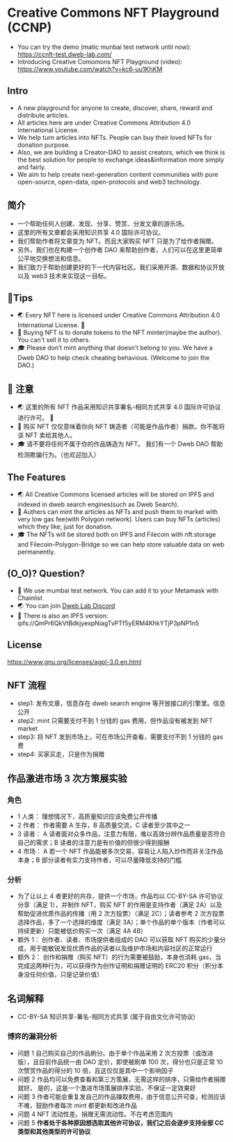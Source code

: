 # Creative Commons NFT Playground (CCNP)

- You can try the demo (matic munbai test network until now): https://ccnft-test.dweb-lab.com/
- Introducing Creative Comomons NFT Playground (video): https://www.youtube.com/watch?v=kc6-uu1KhKM

## Intro

- A new playground for anyone to create, discover, share, reward and distribute articles.
- All articles here are under Creative Commons Attribution 4.0 International License.
- We help turn articles into NFTs. People can buy their loved NFTs for donation purpose.
- Also, we are building a Creator-DAO to assist creators, which we think is the best solution for people to exchange ideas&information more simply and fairly.
- We aim to help create next-generation content communities with pure open-source, open-data, open-protocols and web3 technology.

## 简介

- 一个帮助任何人创建、发现、分享、赞赏、分发文章的游乐场。
- 这里的所有文章都会采用知识共享 4.0 国际许可协议。
- 我们帮助作者将文章变为 NFT。而且大家购买 NFT 只是为了给作者捐赠。
- 另外，我们也在构建一个创作者 DAO 来帮助创作者，人们可以在这里更简单公平地交换想法和信息。
- 我们致力于帮助创建更好的下一代内容社区。我们采用开源、数据和协议开放以及 web3 技术来实现这一目标。

## 📢Tips

- 🌏 Every NFT here is licensed under Creative Commons Attribution 4.0 International License. 🅭
- 🎁 Buying NFT is to donate tokens to the NFT minter(maybe the author). You can't sell it to others.
- 🎓 Please don’t mint anything that doesn’t belong to you. We have a Dweb DAO to help check cheating behavious. (Welcome to join the DAO.)

## 📢 注意

- 🌏 这里的所有 NFT 作品采用知识共享署名-相同方式共享 4.0 国际许可协议进行许可。 🅭
- 🎁 购买 NFT 仅仅意味着你向 NFT 铸造者（可能是作品作者）捐款。你不能将该 NFT 卖给其他人。
- 🎓 请不要将任何不属于你的作品铸造为 NFT。 我们有一个 Dweb DAO 帮助检测欺骗行为。（也欢迎加入）

## The Features

- 🌏 All Creative Commons licensed articles will be stored on IPFS and indexed in dweb search engines(such as Dweb Search).
- 🎁 Authers can mint the articles as NFTs and push them to market with very low gas fee(with Polygon network). Users can buy NFTs (articles) which they like, just for donation.
- 🎓 The NFTs will be stored both on IPFS and Filecoin with nft.storage and Filecoin-Polygon-Bridge so we can help store valuable data on web permanently.

## (O_O)? Question?

- 🔗 We use mumbai test network. You can add it to your Metamask with Chainlist
- 🌏 You can join [Dweb Lab Discord](https://discord.gg/QaEwmJMDJ2)
- 🌃 There is also an IPFS version: ipfs://QmPr6QkVtBdkjyexpNiagTvPTf5yERM4KhkYTjP3pNP1n5

## License

https://www.gnu.org/licenses/agpl-3.0.en.html

## NFT 流程

- step1: 发布文章，信息存在 dweb search engine 等开放接口的引擎里。信息公开
- step2: mint 只需要支付不到 1 分钱的 gas 费用，但作品没有被发到 NFT market
- step3: 将 NFT 发到市场上，可在市场公开查看，需要支付不到 1 分钱的 gas 费
- step4: 买家买走，只是作为捐赠

## 作品激进市场 3 次方策展实验

### 角色

- 1 人类： 理想情况下，高质量知识应该免费公开传播
- 2 作者： 作者需要 A 生存，B 高质量交流，C 读者至少其中之一
- 3 读者： A 读者面对众多作品，注意力有限，难以高效分辨作品质量是否符合自己的需求；B 读者的注意力是有价值的但很少得到报酬
- 4 市场： A 若一个 NFT 作品能被多次交易，容易让人陷入炒作而非关注作品本身；B 部分读者有实力支持作者，可以尽量降低支持的门槛

### 分析

- 为了让以上 4 者更好的共存，提供一个市场，作品均以 CC-BY-SA 许可协议分享（满足 1），并制作 NFT，购买 NFT 的作用是支持作者（满足 2A）以及帮助促进优质作品的传播（用 2 次方投票）（满足 2C）；读者参考 2 次方投票选择作品，多了一个选择的维度（满足 3A）；单个作品的单个版本（作者可以持续更新）只能被低价购买一次（满足 4A 4B）
- 额外 1： 创作者、读者、市场提供者组成的 DAO 可以获取 NFT 购买的少量分成，用于能敏锐发现优质作品的读者以及维护市场和内容社区的正常运行
- 额外 2： 创作和捐赠（购买 NFT）的行为需要被鼓励，本身也消耗 gas，当完成这两种行为，可以获得作为创作证明和捐赠证明的 ERC20 积分（积分本身没任何价值，只是记录价值）

## 名词解释

- CC-BY-SA 知识共享-署名-相同方式共享 (属于自由文化许可协议)

### 博弈的漏洞分析

- 问题 1 自己购买自己的作品刷分。由于单个作品采用 2 次方投票（或改进版），且目前作品统一由 DAO 定价，即使被刷单 100 次，得分也只是正常 10 次赞赏作品的得分的 10 倍，且这仅仅是其中一个影响因子
- 问题 2 作品均可以免费查看和第三方策展，无需这样的排序，只需给作者捐赠就好。 是的，这是一个激进市场策展排序实验，不保证一定效果好
- 问题 3 作者可能会重复发自己的作品赚取费用，由于信息公开可查，检测应该不难，鼓励作者每次 mint 都更新和改进作品
- 问题 4 NFT 流动性差。捐赠无需流动性。不在考虑范围内
- 问题 5 **作者处于各种原因想选取其他许可协议，我们之后会逐步支持全部 CC 类型和其他类型的许可协议**
